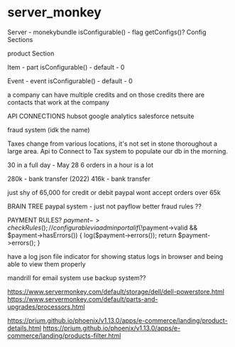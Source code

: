 # server_monkey

Server - monekybundle
isConfigurable() - flag
getConfigs()?
Config Sections

product Section

Item - part
isConfigurable() - default - 0

Event - event 
isConfigurable() - default - 0




a company can have multiple credits and on those credits there are contacts that work at the company


API CONNECTIONS
hubsot
google analytics
salesforce
netsuite

fraud system (idk the name)

Taxes change from various locations, it's not set in stone thoroughout a large area.
Api to Connect to Tax system to populate our db in the morning.

30 in a full day - May 28
6 orders in a hour is a lot

280k - bank transfer (2022)
416k - bank transfer

just shy of 65,000 for credit or debit
paypal wont accept orders over 65k 


BRAIN TREE paypal system - just not payflow
better fraud rules ??

PAYMENT RULES?
$payment->checkRules();//configurable via admin portal
if(!$payment->valid && $payment->hasErrors())
{
  log($payment->errors());
  return $payment->errors();
}

have a log json file indicator for showing status logs in browser and being able to view them properly



mandrill for email system
use backup system??


https://www.servermonkey.com/default/storage/dell/dell-powerstore.html
https://www.servermonkey.com/default/parts-and-upgrades/processors.html


https://prium.github.io/phoenix/v1.13.0/apps/e-commerce/landing/product-details.html
https://prium.github.io/phoenix/v1.13.0/apps/e-commerce/landing/products-filter.html
